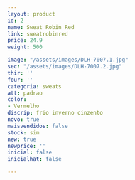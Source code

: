 ```yaml
---
layout: product
id: 2
name: Sweat Robin Red
link: sweatrobinred
price: 24.9
weight: 500

image: "/assets/images/DLH-7007.1.jpg"
sec: "/assets/images/DLH-7007.2.jpg"
thir: ''
four: ''
categoria: sweats
att: padrao
color:
- Vermelho
discrip: frio inverno cinzento
novo: true
maisvendidos: false
stock: sim
new: true
newprice: ''
inicial: false
inicialhat: false

---
```

